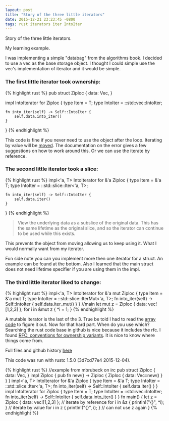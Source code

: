 ```yaml
---
layout: post
title: "Story of the three little iterators"
date: 2015-12-21 23:23:45 -0800
tags: rust iterators iter IntoIter
---
```

Story of the three little iterators.

My learning example.

I was implementing a simple "databag" from the algorithms book. I
decided to use a vec as the base storage object. I thought I could
simple use the vec's implementation of iterator and it would be simple.

### The first little iterator took ownership:
{% highlight rust %}
pub struct Ziploc<T> {
    data: Vec<T>,
}

impl<T> IntoIterator for Ziploc<T> {
    type Item = T;
    type IntoIter = ::std::vec::IntoIter<T>;

    fn into_iter(self) -> Self::IntoIter {
        self.data.into_iter()
    }
}
{% endhighlight %}

This code is fine if you never need to use the object after the loop. Iterating by value will be [moved]. The documentation on the error gives a few suggestions on how to work around this.  Or we can use the iterate by reference.

### The second little iterator took a slice:
{% highlight rust %}
impl<'a, T> IntoIterator for &'a Ziploc<T> {
    type Item = &'a T;
    type IntoIter = ::std::slice::Iter<'a, T>;

    fn into_iter(self) -> Self::IntoIter {
        self.data.iter()
    }
}
{% endhighlight %}

>View the underlying data as a subslice of the original data.
>This has the same lifetime as the original slice, and so the iterator can continue to be used while this exists.

This prevents the object from moving allowing us to keep using it. What
I would normally want from my iterator.

Fun side note you can you implement more then one iterator for a struct.
An example can be found at the bottom. Also I learned that the main struct does
not need lifetime specifier if you are using them in the impl.


### The third little iterator liked to change:
{% highlight rust %}
impl<'a, T> IntoIterator for &'a mut Ziploc<T> {
    type Item = &'a mut T;
    type IntoIter = ::std::slice::IterMut<'a, T>;
    fn into_iter(self) -> Self::IntoIter {
        self.data.iter_mut()
    }
}
//main
    let mut z = Ziploc { data: vec![1,2,3] };
    for i in &mut z {
      *i = 1;
    }
{% endhighlight %}

A mutable iterator is the last of the 3. True be told I had to read the
[array code] to figure it out. Now for that hard part. When do you use
which? Searching the rust code base in github is nice because it
includes the rfc. I found [RFC: conventions for ownership variants]. It
is nice to know where things come from.

Full files and github history [here]

[RFC: conventions for ownership variants]: https://github.com/rust-lang/rfcs/pull/199/files
[array code]: https://github.com/rust-lang/rust/blob/e819d8aa3cd2319fa57e7336e167069ef7002d6a/src/libcore/array.rs#L160
[playground]: http://is.gd/tb0yLS
[here]: https://github.com/sbeckeriv/rust-algorithms/tree/master/chapter-1/3/simple_bag/src
[moved]: https://doc.rust-lang.org/error-index.html#E0382

This code was run with rustc 1.5.0 (3d7cd77e4 2015-12-04).

{% highlight rust %}
//example from mbrubeck on irc
pub struct Ziploc<T> {
    data: Vec<T>,
}
impl<T> Ziploc<T> {
    pub fn new() -> Ziploc<T> {
        Ziploc { data: Vec::new() }
    }
}
impl<'a, T> IntoIterator for &'a Ziploc<T> {
    type Item = &'a T;
    type IntoIter = ::std::slice::Iter<'a, T>;
    fn into_iter(self) -> Self::IntoIter {
        self.data.iter()
    }
}
impl<T> IntoIterator for Ziploc<T> {
    type Item = T;
    type IntoIter = ::std::vec::IntoIter<T>;
    fn into_iter(self) -> Self::IntoIter {
        self.data.into_iter()
    }
}
fn main() {
    let z = Ziploc { data: vec![1,2,3] };
    // iterate by reference
    for i in &z {
        println!("{}", *i);
    }
    // iterate by value
    for i in z {
        println!("{}", i);
    }
    // can not use z again
}
{% endhighlight %}
